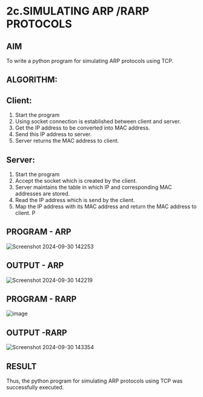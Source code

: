 # 2c.SIMULATING ARP /RARP PROTOCOLS
## AIM
To write a python program for simulating ARP protocols using TCP.
## ALGORITHM:
## Client:
1. Start the program
2. Using socket connection is established between client and server.
3. Get the IP address to be converted into MAC address.
4. Send this IP address to server.
5. Server returns the MAC address to client.
## Server:
1. Start the program
2. Accept the socket which is created by the client.
3. Server maintains the table in which IP and corresponding MAC addresses are
stored.
4. Read the IP address which is send by the client.
5. Map the IP address with its MAC address and return the MAC address to client.
P
## PROGRAM - ARP
![Screenshot 2024-09-30 142253](https://github.com/user-attachments/assets/a3a7344f-143e-4e7a-a2ba-7f5215639bed)

## OUTPUT - ARP
![Screenshot 2024-09-30 142219](https://github.com/user-attachments/assets/696c09ef-8741-4d72-bfce-93bf3662055f)

## PROGRAM - RARP
![image](https://github.com/user-attachments/assets/664736b7-5731-42ac-acbf-ffc4feb72454)

## OUTPUT -RARP
![Screenshot 2024-09-30 143354](https://github.com/user-attachments/assets/a738cdc5-1cae-4ce9-96c4-5db0d2b8b901)

## RESULT
Thus, the python program for simulating ARP protocols using TCP was successfully 
executed.
